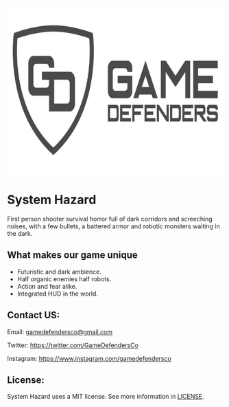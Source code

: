 <p align="center">
  <img width="773" height="393" src="https://github.com/azsumas/HorrorShooter/blob/master/WikiResources/new_logo.png">
</p>

# System Hazard
First person shooter survival horror full of dark corridors and screeching noises, with a few bullets, a battered armor and robotic monsters waiting in the dark.

## What makes our game unique
- Futuristic and dark ambience.
- Half organic enemies half robots.
- Action and fear alike.
- Integrated HUD in the world.

## Contact US: 
Email: gamedefendersco@gmail.com 

Twitter: https://twitter.com/GameDefendersCo 

Instagram: https://www.instagram.com/gamedefendersco


## License: 
System Hazard uses a MIT license. See more information in [LICENSE](LICENSE).
